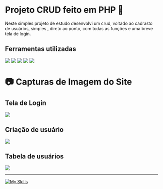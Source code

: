 # Projeto CRUD feito em PHP 🐘

Neste simples projeto de estudo desenvolvi um crud, voltado ao cadrasto de usuários, simples , direto ao ponto, com todas as funções e uma breve tela de login.

## Ferramentas utilizadas

<img src="https://skillicons.dev/icons?i=html" />
<img src="https://skillicons.dev/icons?i=css" />
<img src="https://skillicons.dev/icons?i=bootstrap" />
<img src="https://skillicons.dev/icons?i=php" />
<img src="https://skillicons.dev/icons?i=mysql" />

# 📷 Capturas de Imagem do Site

## Tela de Login

<Image align="center" src="https://files.readme.io/1433dd9fe88b28b8059f782d39efd04554884a263b8416eda491be0522563dbc-crud_login.PNG" />

## Criação de usuário

<Image align="center" src="https://files.readme.io/21823e094efada5c3392d70e79bb1c77bebfb19df43461b97003b1615e380f88-crud_usurio.PNG" />

## Tabela de usuários

<Image align="center" src="https://files.readme.io/995ad7a424071fee262956a7a61ea1602923bf95e6f4f94652b2aae25acd4c56-crud_tabela.PNG" />

***

[![My Skills](https://skillicons.dev/icons?i=js,html,css,wasm)](https://skillicons.dev)
